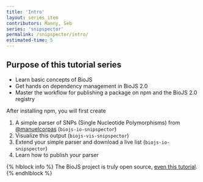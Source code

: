 ```yaml
---
title: 'Intro'
layout: series_item
contributors: Manny, Seb
series: 'snipspector'
permalink: /snipspector/intro/
estimated-time: 5
---
```


Purpose of this tutorial series
-------------------------------

* Learn basic concepts of BioJS
* Get hands on dependency management in BioJS 2.0
* Master the workflow for publishing a package on npm and the BioJS 2.0 registry

After installing npm, you will first create

1. A simple parser of SNPs (Single Nucleotide Polymorphisms) from [@manuelcorpas](http://manuelcorpas.com/) (`biojs-io-snipspector`)
2. Visualize this output (`biojs-vis-snipspector`)
3. Extend your simple parser and download a live list (`biojs-io-snipspector`)
4. Learn how to publish your parser

{% hlblock info %}
The BioJS project is truly open source, [even this tutorial](https://github.com/biojs/edu/blob/master/series/101/10_intro.md).
{% endhlblock %}
